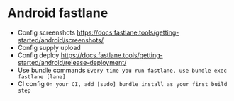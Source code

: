 # Android fastlane

- Config screenshots https://docs.fastlane.tools/getting-started/android/screenshots/
- Config supply upload
- Config deploy https://docs.fastlane.tools/getting-started/android/release-deployment/
- Use bundle commands `Every time you run fastlane, use bundle exec fastlane [lane]`
- CI config `On your CI, add [sudo] bundle install as your first build step`
